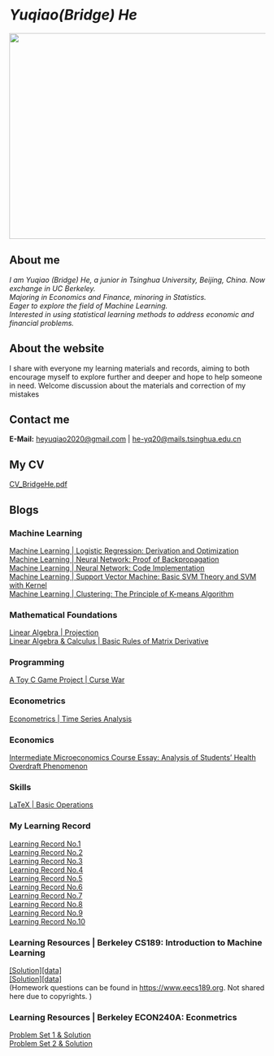 # _Yuqiao(Bridge) He_

<img src="https://user-images.githubusercontent.com/110859502/183577532-f60432ea-84f6-4c61-9b4f-bce7a49daa62.jpg" width = "512" height = "405" div align=center />

## About me
_I am Yuqiao (Bridge) He, a junior in Tsinghua University, Beijing, China. Now exchange in UC Berkeley.  
Majoring in Economics and Finance, minoring in Statistics.  
Eager to explore the field of Machine Learning.  
Interested in using statistical learning methods to address economic and financial problems._

## About the website
I share with everyone my learning materials and records, aiming to both encourage myself to explore further and deeper and hope to help someone in need. Welcome discussion about the materials and correction of my mistakes

## Contact me
**E-Mail:** heyuqiao2020@gmail.com | he-yq20@mails.tsinghua.edu.cn

## My CV
[CV_BridgeHe.pdf](https://github.com/Bridge-He/Bridge-He.github.io/files/9622205/CV_BridgeHe.pdf)

## Blogs  
### Machine Learning
[Machine Learning | Logistic Regression: Derivation and Optimization](https://github.com/Bridge-He/Bridge-He.github.io/files/9579233/Logistic.Regression_Derivation.and.optimization.pdf)  
[Machine Learning | Neural Network: Proof of Backpropagation](https://github.com/Bridge-He/Bridge-He.github.io/files/9294429/ML_ANN_Backpropagation.pdf)  
[Machine Learning | Neural Network: Code Implementation](https://github.com/Bridge-He/Bridge-He.github.io/files/9388593/ML_ANN_Project_CodeImplementation.pdf)  
[Machine Learning | Support Vector Machine: Basic SVM Theory and SVM with Kernel](https://github.com/Bridge-He/Bridge-He.github.io/files/9334778/ML_SVM_kernel.pdf)  
[Machine Learning | Clustering: The Principle of K-means Algorithm](https://github.com/Bridge-He/Bridge-He.github.io/files/9385449/ML_Clustering_Kmeans.pdf)
### Mathematical Foundations
[Linear Algebra | Projection](https://github.com/Bridge-He/Bridge-He.github.io/files/9390169/Linear.Algebra_Projection.pdf)  
[Linear Algebra & Calculus | Basic Rules of Matrix Derivative](https://github.com/Bridge-He/Bridge-He.github.io/files/9437682/Matrix.Derivative.pdf)
### Programming
[A Toy C Game Project | Curse War](https://github.com/Bridge-He/Bridge-He.github.io/files/9294405/CurseWar_BridgeHe.zip)
### Econometrics
[Econometrics | Time Series Analysis](https://github.com/Bridge-He/Bridge-He.github.io/files/9501602/Econometrics_Time.Series.Analysis.pdf)
### Economics
[Intermediate Microeconomics Course Essay: Analysis of Students’ Health Overdraft Phenomenon](https://github.com/Bridge-He/Bridge-He.github.io/files/9294598/Analysis.of.Students.Health.Overdraft.Phenomenon.pdf)
### Skills
[LaTeX | Basic Operations](https://github.com/Bridge-He/Bridge-He.github.io/files/9438649/LaTex.Basic.Operation.pdf)
### My Learning Record
[Learning Record No.1](https://mp.weixin.qq.com/s/yA5Qy3ZQ9Xg3SjcjMmwdlg)  
[Learning Record No.2](https://mp.weixin.qq.com/s/RmlB3Q7hkcW7NlU0nxDR1Q)  
[Learning Record No.3](https://mp.weixin.qq.com/s/cJVh-5ZWgeTNc_lOst_WhA)  
[Learning Record No.4](https://mp.weixin.qq.com/s/tRgVHPkBALCeQPIJlYB0Bg)  
[Learning Record No.5](https://mp.weixin.qq.com/s/GKD0GJru9SZr-NtZxXavNQ)  
[Learning Record No.6](https://mp.weixin.qq.com/s/S37mMlYToWmVM6qj9KURmw)  
[Learning Record No.7](https://mp.weixin.qq.com/s/NVv_tEW2Wf79Yc3pDt3DPg)  
[Learning Record No.8](https://mp.weixin.qq.com/s/6TLUqQAxVmoB0OA-2m2UFQ)  
[Learning Record No.9](https://mp.weixin.qq.com/s/r6IAiv7Jh7UH5dhqHuxOsQ)  
[Learning Record No.10](https://mp.weixin.qq.com/s/c-6Sy3xsVLOHS01nn0al1Q)
### Learning Resources | Berkeley CS189: Introduction to Machine Learning
[[Solution]](https://github.com/Bridge-He/Bridge-He.github.io/files/9622131/Berkeley_CS189_HW0_Solution.pdf)[[data]](https://github.com/Bridge-He/Bridge-He.github.io/files/9622132/hw0-data.zip)  
[[Solution]](https://github.com/Bridge-He/Bridge-He.github.io/files/9622143/Berkeley_CS189_HW1_Solution.pdf)[[data]](https://github.com/Bridge-He/Bridge-He.github.io/files/9622147/hw1-data.zip)  
(Homework questions can be found in https://www.eecs189.org. Not shared here due to copyrights. )
### Learning Resources | Berkeley ECON240A: Econmetrics
[Problem Set 1 & Solution](https://github.com/Bridge-He/Bridge-He.github.io/files/9622171/Berkeley_ECON240A_Probset1_Solution.pdf)  
[Problem Set 2 & Solution](https://github.com/Bridge-He/Bridge-He.github.io/files/9622172/Berkeley_ECON240A_Probset2_solution.pdf)
